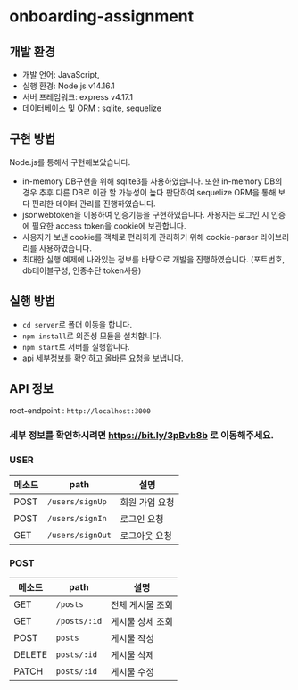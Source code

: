# onboarding-assignment

## 개발 환경

- 개발 언어: JavaScript,
- 실행 환경: Node.js v14.16.1
- 서버 프레임워크: express v4.17.1
- 데이터베이스 및 ORM : sqlite, sequelize

## 구현 방법
Node.js를 통해서 구현해보았습니다.
- in-memory DB구현을 위해 sqlite3를 사용하였습니다. 또한 in-memory DB의 경우 추후 다른 DB로 이관 할 가능성이 높다 판단하여
sequelize ORM을 통해 보다 편리한 데이터 관리를 진행하였습니다.
- jsonwebtoken을 이용하여 인증기능을 구현하였습니다. 사용자는 로그인 시 인증에 필요한 access token을 cookie에 보관합니다.
- 사용자가 보낸 cookie를 객체로 편리하게 관리하기 위해 cookie-parser 라이브러리를 사용하였습니다.
- 최대한 실행 예제에 나와있는 정보를 바탕으로 개발을 진행하였습니다. (포트번호, db테이블구성, 인증수단 token사용)

## 실행 방법
- `cd server`로 폴더 이동을 합니다.
- `npm install`로 의존성 모듈을 설치합니다.
- `npm start`로 서버를 실행합니다.
- api 세부정보를 확인하고 올바른 요청을 보냅니다.

## API 정보 
root-endpoint : ```http://localhost:3000```

### 세부 정보를 확인하시려면 https://bit.ly/3pBvb8b 로 이동해주세요. ###


 ### USER
| 메소드 | path   | 설명                                                                     |
| ------ | ---------- | ------------------------------------------------------------------------ |
| POST   | `/users/signUp`  | 회원 가입 요청                                           |
| POST   | `/users/signIn`  | 로그인 요청                               |
| GET    | `/users/signOut` | 로그아웃 요청                                                            |

 ### POST

| 메소드 | path   | 설명                                                                     |
| ------ | ---------- | ------------------------------------------------------------------------ |
| GET   | `/posts`  | 전체 게시물 조회                                          |
| GET   | `/posts/:id`  | 게시물 상세 조회                              |
| POST    | `posts` | 게시물 작성                                                             |
| DELETE    | `posts/:id`    | 게시물 삭제                          |
| PATCH    | `posts/:id`    | 게시물 수정                          |

